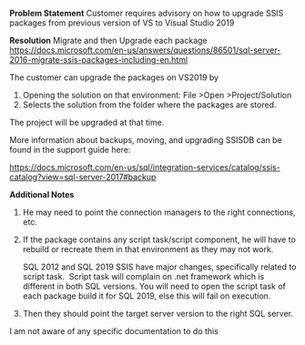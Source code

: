 **Problem Statement**
Customer requires advisory on how to upgrade SSIS packages from previous version of VS to Visual Studio 2019

**Resolution**
Migrate and then Upgrade each package
https://docs.microsoft.com/en-us/answers/questions/86501/sql-server-2016-migrate-ssis-packages-including-en.html

The customer can upgrade the packages on VS2019 by 
1) Opening the solution on that environment: File >Open >Project/Solution
2) Selects the solution from the folder where the packages are stored. 

The project will be upgraded at that time. 

More information about backups, moving, and upgrading SSISDB can be found in the support guide here:

https://docs.microsoft.com/en-us/sql/integration-services/catalog/ssis-catalog?view=sql-server-2017#backup


**Additional Notes**
1. He may need to point the connection managers to the right connections, etc. 
2. If the package contains any script task/script component, he will have to rebuild or recreate them in that environment as they may not work. 

   SQL 2012 and SQL 2019 SSIS have major changes, specifically related to script task.  Script task will complain on .net framework which is different in both SQL versions. You will need to open the script task of each package build it for SQL 2019, else this will fail on execution.
3. Then they should point the target server version to the right SQL server.
 
I am not aware of any specific documentation to do this